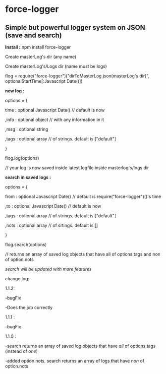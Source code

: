 # force-logger
Simple but powerful logger system on JSON (save and search)
-------------------------------------------------------------

__Install :__
npm install force-logger

Create masterLog's dir (any name)

Create masterLog's/Logs dir (name must be logs)

flog = require("force-logger")("dirToMasterLog.json(masterLog's dir)", optionalStartTime[:Javascript Date()])


__new log :__

options = {

  time : optional Javascript Date() // default is now
  
  ,info : optional object // with any information in it
  
  ,msg : optional string
  
  ,tags : optional array // of strings. default is ["default"]
  
}

flog.log(options)

// your log is now saved inside latest logfile inside masterlog's/logs dir

__search in saved logs :__

options = {

  from : optional Javascript Date() // default is require("force-logger")()'s time
  
  ,to : optional Javascript Date() // default is now
  
  ,tags : optional array // of strings. default is ["default"]
  
  ,nots : optional array // of srtings. default is []
  
}

flog.search(options)

// returns an array of saved log objects that have all of options.tags and non of option.nots

_search will be updated with more features_

change log:

1.1.2:

-bugFix

-Does the job correctly

1.1.1 :

-bugFix

1.1.0 :

-search returns an array of saved log objects that have _all_ of options.tags (instead of _one_)

-added option.nots, search returns an array of logs that have _non_ of option.nots

